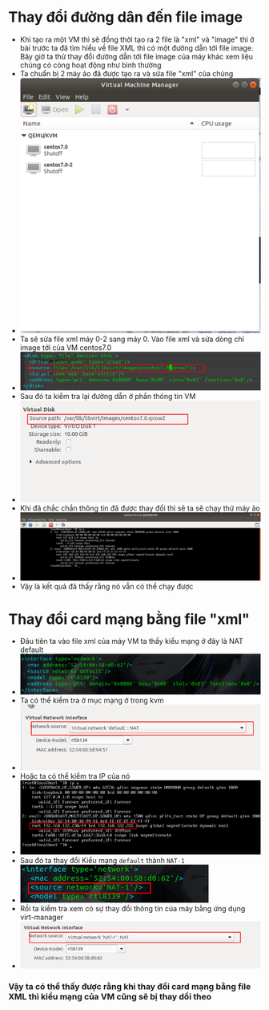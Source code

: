 # Thay đổi đường dân đến file image 
- Khi tạo ra một VM thì sẽ đồng thời tạo ra 2 file là "xml" và "image" thì ở bài trước ta đã tìm hiểu về file XML thì có một đường dẫn tới file image. Bây giờ ta thử thay đổi đường dẫn tới file image của máy khác xem liệu chúng có còng hoạt động như bình thường
- Ta chuẩn bị 2 máy ảo đã được tạo ra và sửa file "xml" của chúng
- ![](https://github.com/duckmak14/linux/blob/master/KVM/images/XML_lab/screenshot_1.png)
- Ta sẽ sửa file xml máy 0-2 sang máy 0. Vào file xml và sửa dòng chỉ image tới của VM centos7.0
- ![](https://github.com/duckmak14/linux/blob/master/KVM/images/XML_lab/screenshot.png)
- Sau đó ta kiểm tra lại đường dẫn ở phần thông tin VM 
- ![](https://github.com/duckmak14/linux/blob/master/KVM/images/XML_lab/screenshot9.png)
- Khi đã chắc chắn thông tin đã được thay đổi thì sẽ ta sẽ chạy thứ máy ảo 
- ![](https://github.com/duckmak14/linux/blob/master/KVM/images/XML_lab/screenshot_10.png)
- Vậy là kết quả đã thấy rằng nó vẫn có thể chạy được
# Thay đổi card mạng bằng file "xml"
- Đâu tiên ta vào file xml của máy VM ta thấy kiểu mạng ở đây là NAT default 
- ![](https://github.com/duckmak14/linux/blob/master/KVM/images/XML_lab/screenshot6.png)
- Ta có thể kiểm tra ở mục mạng ở trong kvm 
- ![](https://github.com/duckmak14/linux/blob/master/KVM/images/XML_lab/screenshot_7.png)
- Hoặc ta có thể kiểm tra IP của nó 
- ![](https://github.com/duckmak14/linux/blob/master/KVM/images/XML_lab/screenshot_2.png)
- Sau đó ta thay đổi Kiểu mạng `default` thành `NAT-1` 
- ![](https://github.com/duckmak14/linux/blob/master/KVM/images/XML_lab/screenshot_4.png)
- Rồi ta kiểm tra xem có sự thay đổi thông tin của máy bằng ứng dụng virt-manager
- ![](https://github.com/duckmak14/linux/blob/master/KVM/images/XML_lab/screenshot_5.png)
### Vậy ta có thể thấy được rằng khi thay đổi card mạng bằng file XML thì kiểu mạng của VM cũng sẽ bị thay dổi theo 